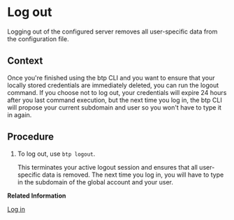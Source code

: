 <!-- loio9f1c87a3068f44ef90a903a9f45f986a -->

# Log out

Logging out of the configured server removes all user-specific data from the configuration file.



## Context

Once you're finished using the btp CLI and you want to ensure that your locally stored credentials are immediately deleted, you can run the logout command. If you choose not to log out, your credentials will expire 24 hours after you last command execution, but the next time you log in, the btp CLI will propose your current subdomain and user so you won't have to type it in again.



## Procedure

1.  To log out, use `btp logout`.

    This terminates your active logout session and ensures that all user-specific data is removed. The next time you log in, you will have to type in the subdomain of the global account and your user.


**Related Information**  


[Log in](log-in-e241b30.md "Log in with the btp CLI is on global account level.")


